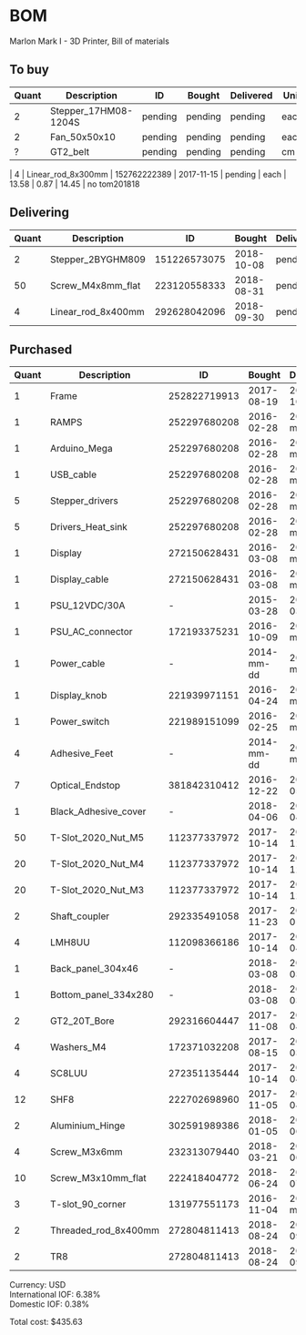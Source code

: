 # BOM
Marlon Mark I - 3D Printer, Bill of materials

## To buy
| Quant | Description          | ID             | Bought     | Delivered  | Unit | Charge | Taxes |   Cost |
|-------|----------------------|----------------|------------|------------|------|--------|-------|--------|
|     2 | Stepper_17HM08-1204S | pending        | pending    | pending    | each |   0.00 |  0.00 |   0.00 |
|     2 | Fan_50x50x10         | pending        | pending    | pending    | each |   0.00 |  0.00 |   0.00 |
|     ? | GT2_belt             | pending        | pending    | pending    | cm   |   0.00 |  0.00 |   0.00 |

|     4 | Linear_rod_8x300mm   |   152762222389 | 2017-11-15 | pending    | each |  13.58 |  0.87 |  14.45 |
no tom201818

## Delivering
| Quant | Description          | ID             | Bought     | Delivered  | Unit | Charge | Taxes |   Cost |
|-------|----------------------|----------------|------------|------------|------|--------|-------|--------|
|     2 | Stepper_2BYGHM809    |   151226573075 | 2018-10-08 | pending    | each |  32.96 |  2.10 |  35.06 |
|    50 | Screw_M4x8mm_flat    |   223120558333 | 2018-08-31 | pending    | each |   2.66 |  0.17 |   2.83 |
|     4 | Linear_rod_8x400mm   |   292628042096 | 2018-09-30 | pending    | each |  17.09 |  1.08 |  18.17 |

## Purchased
| Quant | Description          | ID             | Bought     | Delivered  | Unit | Charge | Taxes |   Cost |
|-------|----------------------|----------------|------------|------------|------|--------|-------|--------|
|     1 | Frame                |   252822719913 | 2017-08-19 | 2017-10-11 | each |  99.00 | 69.07 | 168.07 |
|     1 | RAMPS                |   252297680208 | 2016-02-28 | 2016-mm-dd | each |  28.98 |  1.85 |  30.83 |
|     1 | Arduino_Mega         |   252297680208 | 2016-02-28 | 2016-mm-dd | each |   0.00 |  0.00 |   0.00 |
|     1 | USB_cable            |   252297680208 | 2016-02-28 | 2016-mm-dd | each |   0.00 |  0.00 |   0.00 |
|     5 | Stepper_drivers      |   252297680208 | 2016-02-28 | 2016-mm-dd | each |   0.00 |  0.00 |   0.00 |
|     5 | Drivers_Heat_sink    |   252297680208 | 2016-02-28 | 2016-mm-dd | each |   0.00 |  0.00 |   0.00 |
|     1 | Display              |   272150628431 | 2016-03-08 | 2016-mm-dd | each |   9.22 |  0.59 |   9.81 |
|     1 | Display_cable        |   272150628431 | 2016-03-08 | 2016-mm-dd | each |   0.00 |  0.00 |   0.00 |
|     1 | PSU_12VDC/30A        | -              | 2015-03-28 | 2015-03-28 | each |   0.00 |  0.00 |   0.00 |
|     1 | PSU_AC_connector     |   172193375231 | 2016-10-09 | 2016-mm-dd | each |   1.99 |  0.13 |   2.12 |
|     1 | Power_cable          | -              | 2014-mm-dd | 2014-mm-dd | each |   1.99 |  0.13 |   2.12 |
|     1 | Display_knob         |   221939971151 | 2016-04-24 | 2016-mm-dd | each |   1.29 |  0.07 |   1.36 |
|     1 | Power_switch         |   221989151099 | 2016-02-25 | 2016-mm-dd | each |   2.48 |  0.16 |   2.64 |
|     4 | Adhesive_Feet        | -              | 2014-mm-dd | 2014-mm-dd | each |   0.00 |  0.00 |   0.00 |
|     7 | Optical_Endstop      |   381842310412 | 2016-12-22 | 2017-05-18 | each |   5.62 |  0.36 |   5.98 |
|     1 | Black_Adhesive_cover | -              | 2018-04-06 | 2018-04-06 | m    |   2.14 |  0.00 |   2.14 |
|    50 | T-Slot_2020_Nut_M5   |   112377337972 | 2017-10-14 | 2017-12-dd | each |   8.54 |  0.53 |   9.07 |
|    20 | T-Slot_2020_Nut_M4   |   112377337972 | 2017-10-14 | 2017-12-dd | each |   5.22 |  0.32 |   5.54 |
|    20 | T-Slot_2020_Nut_M3   |   112377337972 | 2017-10-14 | 2017-12-dd | each |   5.22 |  0.32 |   5.54 |
|     2 | Shaft_coupler        |   292335491058 | 2017-11-23 | 2018-01-26 | each |   1.25 |  0.08 |   1.33 |
|     4 | LMH8UU               |   112098366186 | 2017-10-14 | 2018-04-03 | each |   5.58 |  0.36 |   5.94 |
|     1 | Back_panel_304x46    | -              | 2018-03-08 | 2018-03-08 | each |   0.00 |  0.00 |   0.00 |
|     1 | Bottom_panel_334x280 | -              | 2018-03-08 | 2018-03-08 | each |  52.00 |  0.00 |  52.00 |
|     2 | GT2_20T_Bore         |   292316604447 | 2017-11-08 | 2018-04-07 | each |   1.00 |  0.05 |   1.05 |
|     4 | Washers_M4           |   172371032208 | 2017-08-15 | 2018-03-26 | each |   0.09 |  0.01 |   0.10 |
|     4 | SC8LUU               |   272351135444 | 2017-10-14 | 2018-04-09 | each |  20.50 |  1.31 |  21.81 |
|    12 | SHF8                 |   222702698960 | 2017-11-05 | 2018-04-11 | each |  17.76 |  1.12 |  18.88 |
|     2 | Aluminium_Hinge      |   302591989386 | 2018-01-05 | 2018-06-12 | each |   2.00 |  0.13 |   2.13 |
|     4 | Screw_M3x6mm         |   232313079440 | 2018-03-21 | 2018-06-04 | each |   0.09 |  0.01 |   0.10 |
|    10 | Screw_M3x10mm_flat   |   222418404772 | 2018-06-24 | 2018-07-23 | each |   1.35 |  0.09 |   1.47 |
|     3 | T-slot_90_corner     |   131977551173 | 2016-11-04 | 2016-mm-dd | each |   0.75 |  0.05 |   0.80 |
|     2 | Threaded_rod_8x400mm |   272804811413 | 2018-08-24 | 2018-09-27 | each |  13.43 |  0.86 |  14.29 |
|     2 | TR8                  |   272804811413 | 2018-08-24 | 2018-09-27 | each |   0.00 |  0.00 |   0.00 |

Currency: USD<br/>
International IOF: 6.38%<br/>
Domestic IOF: 0.38%

Total cost: $435.63
